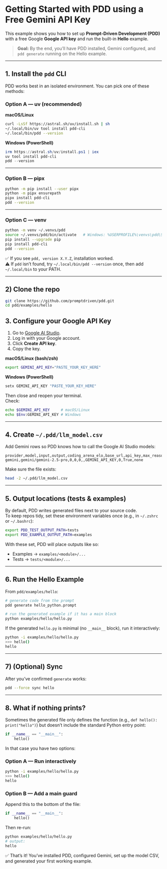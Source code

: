 # Getting Started with PDD using a Free Gemini API Key

This example shows you how to set up **Prompt-Driven Development (PDD)** with a free Google **Google API key** and run the built-in **Hello** example.

> **Goal:** By the end, you’ll have PDD installed, Gemini configured, and `pdd generate` running on the Hello example.

---

## 1. Install the `pdd` CLI

PDD works best in an isolated environment. You can pick one of these methods:

### Option A — uv (recommended)

**macOS/Linux**
```bash
curl -LsSf https://astral.sh/uv/install.sh | sh
~/.local/bin/uv tool install pdd-cli
~/.local/bin/pdd --version
```

**Windows (PowerShell)**
```powershell
irm https://astral.sh/uv/install.ps1 | iex
uv tool install pdd-cli
pdd --version
```

---

### Option B — pipx
```bash
python -m pip install --user pipx
python -m pipx ensurepath
pipx install pdd-cli
pdd --version
```

---

### Option C — venv
```bash
python -m venv ~/.venvs/pdd
source ~/.venvs/pdd/bin/activate   # Windows: %USERPROFILE%\venvs\pdd\Scripts\activate
pip install --upgrade pip
pip install pdd-cli
pdd --version
```

✅ If you see `pdd, version X.Y.Z`, installation worked.  
⚠️ If `pdd` isn’t found, try `~/.local/bin/pdd --version` once, then add `~/.local/bin` to your PATH.

---

## 2) Clone the repo

```bash
git clone https://github.com/promptdriven/pdd.git
cd pdd/examples/hello
```

## 3. Configure your Google API Key

1. Go to [Google AI Studio](https://aistudio.google.com/app/apikey).  
2. Log in with your Google account.  
3. Click **Create API key**.  
4. Copy the key.

**macOS/Linux (bash/zsh)**
```bash
export GEMINI_API_KEY="PASTE_YOUR_KEY_HERE"
```

**Windows (PowerShell)**
```powershell
setx GEMINI_API_KEY "PASTE_YOUR_KEY_HERE"
```

Then close and reopen your terminal.  
Check:
```bash
echo $GEMINI_API_KEY     # macOS/Linux
echo $Env:GEMINI_API_KEY # Windows
```

---

## 4. Create `~/.pdd/llm_model.csv`

Add Gemini rows so PDD knows how to call the Google AI Studio models:

```csv
provider,model,input,output,coding_arena_elo,base_url,api_key,max_reasoning_tokens,structured_output,reasoning_type
gemini,gemini/gemini-2.5-pro,0,0,0,,GEMINI_API_KEY,0,True,none
```

Make sure the file exists:
```bash
head -2 ~/.pdd/llm_model.csv
```

---

## 5. Output locations (tests & examples)

By default, PDD writes generated files next to your source code.  
To keep repos tidy, set these environment variables once (e.g., in `~/.zshrc` or `~/.bashrc`):

```bash
export PDD_TEST_OUTPUT_PATH=tests
export PDD_EXAMPLE_OUTPUT_PATH=examples
```

With these set, PDD will place outputs like so:
- Examples → `examples/<module>/...`
- Tests → `tests/<module>/...`

---

## 6. Run the Hello Example

From `pdd/examples/hello`:

```bash
# generate code from the prompt
pdd generate hello_python.prompt

# run the generated example if it has a main block
python examples/hello/hello.py
```

If the generated `hello.py` is minimal (no `__main__` block), run it interactively:

```bash
python -i examples/hello/hello.py
>>> hello()
hello
```

---
## 7) (Optional) Sync

After you’ve confirmed `generate` works:

```bash
pdd --force sync hello
```
---

## 8. What if nothing prints?

Sometimes the generated file only defines the function (e.g., `def hello(): print("hello")`) but doesn’t include the standard Python entry point:

```python
if __name__ == "__main__":
    hello()
```

In that case you have two options:

### Option A — Run interactively
```bash
python -i examples/hello/hello.py
>>> hello()
hello
```

### Option B — Add a main guard
Append this to the bottom of the file:
```python
if __name__ == "__main__":
    hello()
```
Then re-run:
```bash
python examples/hello/hello.py
# output:
hello
```


✅ That’s it! You’ve installed PDD, configured Gemini, set up the model CSV, and generated your first working example.

